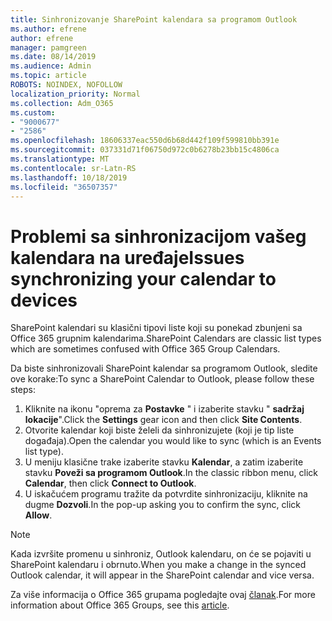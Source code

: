 ```yaml
---
title: Sinhronizovanje SharePoint kalendara sa programom Outlook
ms.author: efrene
author: efrene
manager: pamgreen
ms.date: 08/14/2019
ms.audience: Admin
ms.topic: article
ROBOTS: NOINDEX, NOFOLLOW
localization_priority: Normal
ms.collection: Adm_O365
ms.custom:
- "9000677"
- "2586"
ms.openlocfilehash: 18606337eac550d6b68d442f109f599810bb391e
ms.sourcegitcommit: 037331d71f06750d972c0b6278b23bb15c4806ca
ms.translationtype: MT
ms.contentlocale: sr-Latn-RS
ms.lasthandoff: 10/18/2019
ms.locfileid: "36507357"
---
```

# <a name="issues-synchronizing-your-calendar-to-devices"></a><span data-ttu-id="057b2-102">Problemi sa sinhronizacijom vašeg kalendara na uređaje</span><span class="sxs-lookup"><span data-stu-id="057b2-102">Issues synchronizing your calendar to devices</span></span>

<span data-ttu-id="057b2-103">SharePoint kalendari su klasični tipovi liste koji su ponekad zbunjeni sa Office 365 grupnim kalendarima.</span><span class="sxs-lookup"><span data-stu-id="057b2-103">SharePoint Calendars are classic list types which are sometimes confused with Office 365 Group Calendars.</span></span>

<span data-ttu-id="057b2-104">Da biste sinhronizovali SharePoint kalendar sa programom Outlook, sledite ove korake:</span><span class="sxs-lookup"><span data-stu-id="057b2-104">To sync a SharePoint Calendar to Outlook, please follow these steps:</span></span>

1. <span data-ttu-id="057b2-105">Kliknite na ikonu "oprema za **Postavke** " i izaberite stavku " **sadržaj lokacije**".</span><span class="sxs-lookup"><span data-stu-id="057b2-105">Click the **Settings** gear icon and then click **Site Contents**.</span></span>
2. <span data-ttu-id="057b2-106">Otvorite kalendar koji biste želeli da sinhronizujete (koji je tip liste događaja).</span><span class="sxs-lookup"><span data-stu-id="057b2-106">Open the calendar you would like to sync (which is an Events list type).</span></span>
3. <span data-ttu-id="057b2-107">U meniju klasične trake izaberite stavku **Kalendar**, a zatim izaberite stavku **Poveži sa programom Outlook**.</span><span class="sxs-lookup"><span data-stu-id="057b2-107">In the classic ribbon menu, click **Calendar**, then click **Connect to Outlook**.</span></span>
4. <span data-ttu-id="057b2-108">U iskačućem programu tražite da potvrdite sinhronizaciju, kliknite na dugme **Dozvoli**.</span><span class="sxs-lookup"><span data-stu-id="057b2-108">In the pop-up asking you to confirm the sync, click **Allow**.</span></span>

>[!Note]
> <span data-ttu-id="057b2-109">Kada izvršite promenu u sinhroniz, Outlook kalendaru, on će se pojaviti u SharePoint kalendaru i obrnuto.</span><span class="sxs-lookup"><span data-stu-id="057b2-109">When you make a change in the synced Outlook calendar, it will appear in the SharePoint calendar and vice versa.</span></span>

<span data-ttu-id="057b2-110">Za više informacija o Office 365 grupama pogledajte ovaj [članak](https://support.office.com/article/Learn-about-Office-365-groups-b565caa1-5c40-40ef-9915-60fdb2d97fa2).</span><span class="sxs-lookup"><span data-stu-id="057b2-110">For more information about Office 365 Groups, see this [article](https://support.office.com/article/Learn-about-Office-365-groups-b565caa1-5c40-40ef-9915-60fdb2d97fa2).</span></span>
